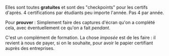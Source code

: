 
Elles sont toutes **gratuites** et sont des "checkpoints" pour les certifs d'après.
4 certifications par étudiants peu importe l'année. Pas 4 par année.

Pour **prouver** : Simplement faire des captures d'écran qu'on a complété cela, avec éventuellement ce qu'on a fait *pendant*.

C'est un complément de formation.
La chose *imposée* est de les faire : il revient à nous de payer, si on le souhaite, pour avoir le papier certifiant auprès des entreprises.